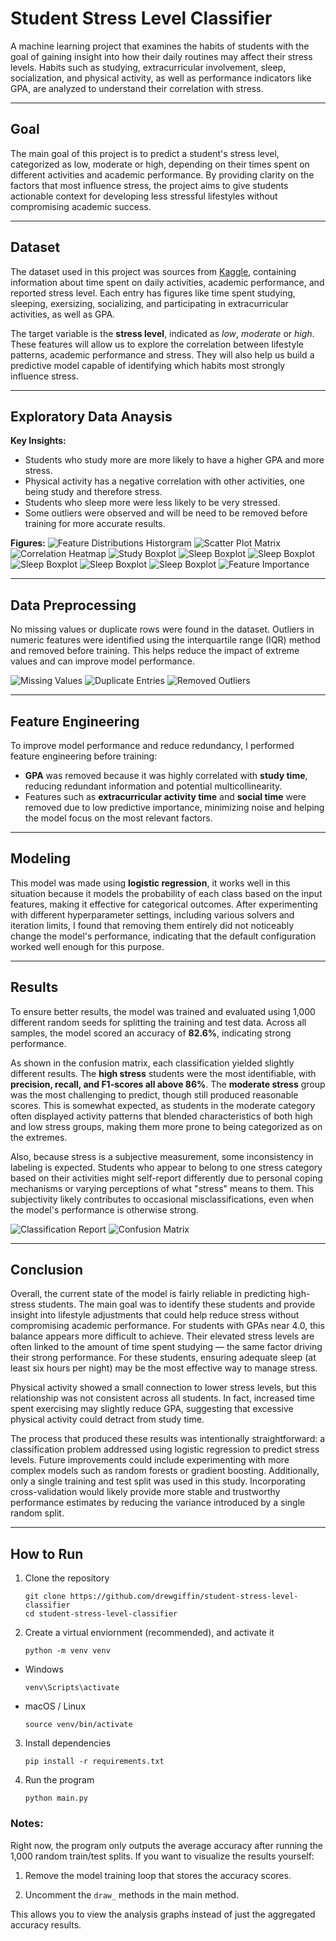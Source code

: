 # Student Stress Level Classifier

A machine learning project that examines the habits of students with the goal of gaining insight into how their daily routines may affect their stress levels. Habits such as studying, extracurricular involvement, sleep, socialization, and physical activity, as well as performance indicators like GPA, are analyzed to understand their correlation with stress.

---

## Goal

The main goal of this project is to predict a student's stress level, categorized as low, moderate or high, depending on their times spent on different activities and academic performance. By providing clarity on the factors that most influence stress, the project aims to give students actionable context for developing less stressful lifestyles without compromising academic success.

---

## Dataset

The dataset used in this project was sources from [Kaggle](https://www.kaggle.com/datasets/afnansaifafnan/study-habits-and-activities-of-students), containing information about time spent on daily activities, academic performance, and reported stress level. Each entry has figures like time spent studying, sleeping, exersizing, socializing, and participating in extracurricular activities, as well as GPA.

The target variable is the **stress level**, indicated as *low*, *moderate* or *high*. These features will allow us to explore the correlation between lifestyle patterns, academic performance and stress. They will also help us build a predictive model capable of identifying which habits most strongly influence stress.

---

## Exploratory Data Anaysis

**Key Insights:**
- Students who study more are more likely to have a higher GPA and more stress.
- Physical activity has a negative correlation with other activities, one being study and therefore stress.
- Students who sleep more were less likely to be very stressed.
- Some outliers were observed and will be need to be removed before training for more accurate results.

**Figures:**
![Feature Distributions Historgram](images/feature_distributions_histogram.png)
![Scatter Plot Matrix](images/scatter_plot_matrix.png)
![Correlation Heatmap](images/correlation_heatmap.png)
![Study Boxplot](images/boxplots_study_hours_per_day.png)
![Sleep Boxplot](images/boxplots_sleep_hours_per_day.png)
![Sleep Boxplot](images/boxplots_extracurricular_hours_per_day.png)
![Sleep Boxplot](images/boxplots_physical_hours_per_day.png)
![Sleep Boxplot](images/boxplots_social_hours_per_day.png)
![Sleep Boxplot](images/boxplots_gpa.png)
![Feature Importance](images/feature_importance.png)

---

## Data Preprocessing

No missing values or duplicate rows were found in the dataset. Outliers in numeric features were identified using the interquartile range (IQR) method and removed before training. This helps reduce the impact of extreme values and can improve model performance.

![Missing Values](images/missing_values.png)
![Duplicate Entries](images/duplicate_entries.png)
![Removed Outliers](images/removed_outliers.png)

---

## Feature Engineering

To improve model performance and reduce redundancy, I performed feature engineering before training:
- **GPA** was removed because it was highly correlated with **study time**, reducing redundant information and potential multicollinearity.
- Features such as **extracurricular activity time** and **social time** were removed due to low predictive importance, minimizing noise and helping the model focus on the most relevant factors.

---

## Modeling

This model was made using **logistic regression**, it works well in this situation because it models the probability of each class based on the input features, making it effective for categorical outcomes. After experimenting with different hyperparameter settings, including various solvers and iteration limits, I found that removing them entirely did not noticeably change the model's performance, indicating that the default configuration worked well enough for this purpose.

---

## Results

To ensure better results, the model was trained and evaluated using 1,000 different random seeds for splitting the training and test data. Across all samples, the model scored an accuracy of **82.6%**, indicating strong performance. 

As shown in the confusion matrix, each classification yielded slightly different results. The **high stress** students were the most identifiable, with **precision, recall, and F1-scores all above 86%**. The **moderate stress** group was the most challenging to predict, though still produced reasonable scores. This is somewhat expected, as students in the moderate category often displayed activity patterns that blended characteristics of both high and low stress groups, making them more prone to being categorized as on the extremes.

Also, because stress is a subjective measurement, some inconsistency in labeling is expected. Students who appear to belong to one stress category based on their activities might self-report differently due to personal coping mechanisms or varying perceptions of what "stress" means to them. This subjectivity likely contributes to occasional misclassifications, even when the model's performance is otherwise strong.

![Classification Report](images/classification_report.png)
![Confusion Matrix](images/confusion_matrix.png)

---

## Conclusion

Overall, the current state of the model is fairly reliable in predicting high-stress students. The main goal was to identify these students and provide insight into lifestyle adjustments that could help reduce stress without compromising academic performance. For students with GPAs near 4.0, this balance appears more difficult to achieve. Their elevated stress levels are often linked to the amount of time spent studying — the same factor driving their strong performance. For these students, ensuring adequate sleep (at least six hours per night) may be the most effective way to manage stress.

Physical activity showed a small connection to lower stress levels, but this relationship was not consistent across all students. In fact, increased time spent exercising may slightly reduce GPA, suggesting that excessive physical activity could detract from study time.

The process that produced these results was intentionally straightforward: a classification problem addressed using logistic regression to predict stress levels. Future improvements could include experimenting with more complex models such as random forests or gradient boosting. Additionally, only a single training and test split was used in this study. Incorporating cross-validation would likely provide more stable and trustworthy performance estimates by reducing the variance introduced by a single random split.

---

## How to Run

1. Clone the repository

    `git clone https://github.com/drewgiffin/student-stress-level-classifier`  
    `cd student-stress-level-classifier`

2. Create a virtual enviornment (recommended), and activate it

    `python -m venv venv`

- Windows

    `venv\Scripts\activate`

- macOS / Linux

    `source venv/bin/activate`

3. Install dependencies

    `pip install -r requirements.txt`

4. Run the program

    `python main.py`

### Notes:
Right now, the program only outputs the average accuracy after running the 1,000 random train/test splits.
If you want to visualize the results yourself:
1. Remove the model training loop that stores the accuracy scores.

2. Uncomment the `draw_` methods in the main method.

This allows you to view the analysis graphs instead of just the aggregated accuracy results.